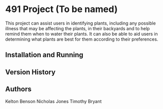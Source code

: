 # **491 Project (To be named)**
This project can assist users in identifying plants, including any possible illness that may be affecting the plants, in their backyards and to help remind them when to water their plants. It can also be able to aid users in determining what plants are best for them according to their preferences.

## Installation and Running

## Version History

## Authors
Kelton Benson
Nicholas Jones
Timothy Bryant